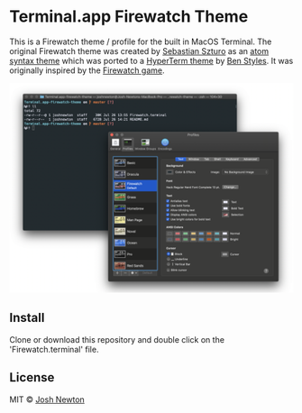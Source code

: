 # Terminal.app Firewatch Theme

This is a Firewatch theme / profile for the built in MacOS Terminal. The original Firewatch theme was created by [Sebastian Szturo](https://github.com/SebastianSzturo) as an [atom syntax theme](https://atom.io/themes/firewatch-syntax) which was ported to a [HyperTerm theme](https://github.com/benadamstyles/hyperterm-firewatch) by [Ben Styles](https://github.com/leeds-ebooks). It was originally inspired by the [Firewatch game](http://www.firewatchgame.com/).

![](screenshot.png)

## Install

Clone or download this repository and double click on the 'Firewatch.terminal' file.

## License

MIT © [Josh Newton](https://imjoshnewton.me/)
